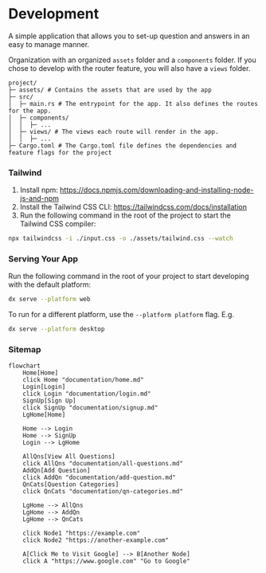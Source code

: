 # Development

A simple application that allows you to set-up question and answers in an easy to manage manner.

Organization with an organized `assets` folder and a `components` folder.
If you chose to develop with the router feature, you will also have a `views` folder.

```
project/
├─ assets/ # Contains the assets that are used by the app
├─ src/
│  ├─ main.rs # The entrypoint for the app. It also defines the routes for the app.
│  ├─ components/
│  │  ├─ ...
│  ├─ views/ # The views each route will render in the app.
│  │  ├─ ...
├─ Cargo.toml # The Cargo.toml file defines the dependencies and feature flags for the project
```

### Tailwind

1. Install npm: https://docs.npmjs.com/downloading-and-installing-node-js-and-npm
2. Install the Tailwind CSS CLI: https://tailwindcss.com/docs/installation
3. Run the following command in the root of the project to start the Tailwind CSS compiler:

```bash
npx tailwindcss -i ./input.css -o ./assets/tailwind.css --watch
```

### Serving Your App

Run the following command in the root of your project to start developing with the default platform:

```bash
dx serve --platform web
```

To run for a different platform, use the `--platform platform` flag. E.g.

```bash
dx serve --platform desktop
```

### Sitemap

```mermaid
flowchart
    Home[Home]
    click Home "documentation/home.md"
    Login[Login]
    click Login "documentation/login.md"
    SignUp[Sign Up]
    click SignUp "documentation/signup.md"
    LgHome[Home]

    Home --> Login
    Home --> SignUp
    Login --> LgHome

    AllQns[View All Questions]
    click AllQns "documentation/all-questions.md"
    AddQn[Add Question]
    click AddQn "documentation/add-question.md"
    QnCats[Question Categories]
    click QnCats "documentation/qn-categories.md"

    LgHome --> AllQns
    LgHome --> AddQn
    LgHome --> QnCats

    click Node1 "https://example.com"
    click Node2 "https://another-example.com"

    A[Click Me to Visit Google] --> B[Another Node]
    click A "https://www.google.com" "Go to Google"
```
